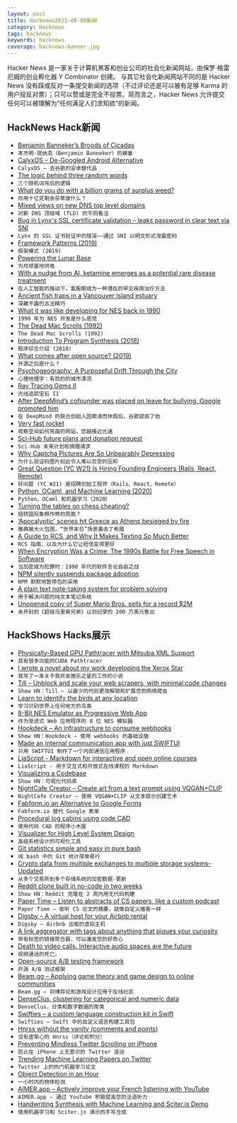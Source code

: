 ```yaml
---
layout: post
title: Hacknews2021-08-08新闻
category: Hacknews
tags: hacknews
keywords: hacknews
coverage: hacknews-banner.jpg
---
```


Hacker News 是一家关于计算机黑客和创业公司的社会化新闻网站，由保罗·格雷厄姆的创业孵化器 Y Combinator 创建。
与其它社会化新闻网站不同的是 Hacker News 没有踩或反对一条提交新闻的选项（不过评论还是可以被有足够 Karma 的用户投反对票）；只可以赞或是完全不投票。简而言之，Hacker News 允许提交任何可以被理解为“任何满足人们求知欲”的新闻。

## HackNews Hack新闻


- [Benjamin Banneker’s Broods of Cicadas](https://www.historytoday.com/archive/natural-histories/benjamin-bannekers-broods-cicadas)
- `本杰明·班纳克（Benjamin Banneker）的蝉巢`
- [CalyxOS – De-Googled Android Alternative](https://calyxos.org/)
- `CalyxOS – 去谷歌的安卓替代品`
- [The logic behind three random words](https://www.ncsc.gov.uk/blog-post/the-logic-behind-three-random-words)
- `三个随机词背后的逻辑`
- [What do you do with a billion grams of surplus weed?](https://thewalrus.ca/what-do-you-do-with-a-billion-grams-of-surplus-weed/)
- `你用十亿克剩余杂草做什么？`
- [Mixed views on new DNS top level domains](https://utcc.utoronto.ca/~cks/space/blog/tech/NewTLDsMyMixedViews)
- `对新 DNS 顶级域 (TLD) 的不同看法`
- [Bug in Lynx's SSL certificate validation – leaks password in clear text via SNI](https://www.openwall.com/lists/oss-security/2021/08/07/1)
- `Lynx 的 SSL 证书验证中的错误——通过 SNI 以明文形式泄露密码`
- [Framework Patterns (2019)](https://blog.startifact.com/posts/framework-patterns.html#)
- `框架模式 (2019)`
- [Powering the Lunar Base](https://caseyhandmer.wordpress.com/2021/04/25/powering-the-lunar-base/)
- `为月球基地供电`
- [With a nudge from AI, ketamine emerges as a potential rare disease treatment](https://www.statnews.com/2021/08/05/artificial-intelligence-rare-disease-andp-medikanren/)
- `在人工智能的推动下，氯胺酮成为一种潜在的罕见疾病治疗方法`
- [Ancient fish traps in a Vancouver Island estuary](https://www.hakaimagazine.com/features/the-ingenious-ancient-technology-concealed-in-the-shallows/)
- `深藏不露的古法精巧`
- [What it was like developing for NES back in 1990](https://twitter.com/KevEdwardsRetro/status/1423653418439254026)
- `1990 年为 NES 开发是什么感觉`
- [The Dead Mac Scrolls (1992)](https://archive.org/details/mac_The_Dead_Mac_Scrolls_1992/page/n25/mode/2up)
- `The Dead Mac Scrolls (1992)`
- [Introduction To Program Synthesis (2018)](https://people.csail.mit.edu/asolar/SynthesisCourse/Lecture1.htm)
- `程序综合介绍 (2018)`
- [What comes after open source? (2019)](https://denisnazarov.com/what-comes-after-open-source)
- `开源之后是什么？ `
- [Psychogeography: A Purposeful Drift Through the City](https://thereader.mitpress.mit.edu/psychogeography-a-purposeful-drift-through-the-city/)
- `心理地理学：有目的的城市漂流`
- [Ray Tracing Gems II](http://www.realtimerendering.com/raytracinggems/rtg2/index.html)
- `光线追踪宝石 II`
- [After DeepMind’s cofounder was placed on leave for bullying, Google promoted him](https://www.morningbrew.com/emerging-tech/stories/2021/08/04/deepminds-cofounder-placed-leave-bullying-google-promoted)
- `在 DeepMind 的联合创始人因欺凌而休假后，谷歌提拔了他`
- [Very fast rocket](http://makc.github.io/misc/relativity-1.html)
- `观察空间如何弯曲的网站，您越接近光速`
- [Sci-Hub future plans and donation request](https://sci-hub.do/donate)
- `Sci-Hub 未来计划和捐赠请求`
- [Why Captcha Pictures Are So Unbearably Depressing](https://clivethompson.medium.com/why-captcha-pictures-are-so-unbearably-depressing-20679b8cf84a)
- `为什么验证码图片如此令人难以忍受的压抑`
- [Great Question (YC W21) Is Hiring Founding Engineers (Rails, React, Remote)](item?id=28101776)
- `好问题 (YC W21) 是招聘创始工程师（Rails、React、Remote）`
- [Python, OCaml, and Machine Learning (2020)](https://signalsandthreads.com/python-ocaml-and-machine-learning/)
- `Python、OCaml 和机器学习（2020）`
- [Turning the tables on chess cheating?](https://rjlipton.wpcomstaging.com/2021/08/04/turning-the-tables-on-cheating/)
- `扭转国际象棋作弊的局面？`
- [‘Apocalyptic’ scenes hit Greece as Athens besieged by fire](https://www.theguardian.com/world/2021/aug/07/apocalyptic-scenes-hit-greece-as-athens-besieged-by-fire)
- `雅典被大火包围，“世界末日”场景袭击了希腊`
- [A Guide to RCS, and Why It Makes Texting So Much Better](https://www.wired.com/story/guide-to-rcs-why-it-makes-texting-better/)
- `RCS 指南，以及为什么它让短信变得更好`
- [When Encryption Was a Crime: The 1990s Battle for Free Speech in Software](https://reason.com/video/2020/10/21/cryptowars-gilmore-zimmermann-cryptography/)
- `当加密成为犯罪时：1990 年代的软件言论自由之战`
- [NPM silently suspends package adoption](https://twitter.com/Andrewmd5/status/1423915743410745346)
- `NPM 默默地暂停包的采用`
- [A plain text note-taking system for problem solving](https://calculist.io/)
- `用于解决问题的纯文本笔记系统`
- [Unopened copy of Super Mario Bros. sells for a record $2M](https://www.theverge.com/2021/8/7/22614450/unopened-copy-super-mario-bros-sells-2-million-record)
- `未开封的《超级马里奥兄弟》以创纪录的 200 万美元售出`


## HackShows Hacks展示

- [ Physically-Based GPU Pathtracer with Mitsuba XML Support](https://github.com/jan-van-bergen/GPU-Pathtracer)
- `具有很多功能的CUDA Pathtracer`
- [ I wrote a novel about my work developing the Xerox Star](http://www.albertcory.io)
- `我写了一本关于我开发施乐之星的工作的小说`
- [ Till – Unblock and scale your web scrapers, with minimal code changes](https://github.com/DataHenHQ/till)
- `Show HN：Till – 以最少的代码更改解锁和扩展您的网络爬虫`
- [ Learn to identify the birds at any location](https://github.com/dandavison/trogon)
- `学习识别世界上任何地方的鸟类`
- [ 8-Bit NES Emulator as Progressive Web App](https://pwa-nes.vercel.app/)
- `作为渐进式 Web 应用程序的 8 位 NES 模拟器`
- [ Hookdeck – An infrastructure to consume webhooks](https://hookdeck.com?ref=hn)
- `Show HN：Hookdeck – 使用 webhooks 的基础设施`
- [ Made an internal communication app with just SWIFTUI](https://apps.apple.com/us/app/kwayet/id1545093715)
- `只用 SWIFTUI 制作了一个内部通信应用程序`
- [ LiaScript - Markdown for interactive and open online courses](https://liascript.github.io)
- `LiaScript - 用于交互式和开放式在线课程的 Markdown`
- [ Visualizing a Codebase](https://octo.github.com/projects/repo-visualization)
- `Show HN：可视化代码库`
- [ NightCafe Creator – Create art from a text prompt using VQGAN+CLIP](https://creator.nightcafe.studio/text-to-image-art)
- `NightCafe Creator – 使用 VQGAN+CLIP 从文本提示创建艺术`
- [ Fabform.io an Alternative to Google Forms](item?id=28081027)
- `Fabform.io 替代 Google 表单`
- [ Procedural log cabins using code CAD](https://github.com/lf94/log-cabin-parametric-cadquery)
- `使用代码 CAD 的程序小木屋`
- [ Visualizer for High Level System Design](https://honzaap.github.io/Systemizer)
- `高级系统设计的可视化工具`
- [ Git statistics simple and easy in pure bash](https://www.github.com/arzzen/git-quick-stats)
- `纯 bash 中的 Git 统计简单易行`
- [ Crypto data from multiple exchanges to multiple storage systems-Updated](https://github.com/milkywaybrain/cryptogalaxy)
- `从多个交易所到多个存储系统的加密数据-更新`
- [ Reddit clone built in no-code in two weeks](http://reggit.bubbleapps.io/)
- `Show HN：Reddit 克隆在 2 周内用无代码构建`
- [ Paper Time – Listen to abstracts of CS papers, like a custom podcast](https://papertime.app)
- `Paper Time – 收听 CS 论文的摘要，就像自定义播客一样`
- [ Digsby – A virtual host for your Airbnb rental](https://askdigsby.com)
- `Digsby – Airbnb 出租的虚拟主机`
- [ A link aggregator with tags about anything that piques your curiosity](https://sic.pm/)
- `带有标签的链接聚合器，可以激发您的好奇心`
- [ Death to video calls. Interactive audio spaces are the future](https://launch.orbital.chat?launcher=ap&launch_code=showhn)
- `视频通话的死亡。`
- [ Open-source A/B testing framework](https://github.com/growthbook/growthbook)
- `开源 A/B 测试框架`
- [ Beam.gg – Applying game theory and game design to online communities](https://beam.gg)
- `Beam.gg – 将博弈论和游戏设计应用于在线社区`
- [ DenseClus, clustering for categorical and numeric data](https://github.com/awslabs/amazon-denseclus)
- `DenseClus，分类和数字数据的聚类`
- [ Swifties – a custom language construction kit in Swift](https://github.com/codr7/swifties)
- `Swifties – Swift 中的自定义语言构建工具包`
- [ Hnrss without the vanity (comments and points)](http://hnrss.ktachibana.party)
- `没有虚荣心的 Hnrss（评论和积分）`
- [ Preventing Mindless Twitter Scrolling on iPhone](https://twitter.com/actuflow/status/1423318269440798723)
- `防止在 iPhone 上无意识的 Twitter 滚动`
- [ Trending Machine Learning Papers on Twitter](https://papers.labml.ai/papers/weekly/)
- `Twitter 上的热门机器学习论文`
- [ Object Detection in an Hour](https://www.strayrobots.io/blog/object-detection-in-an-hour)
- `一小时内的物体检测`
- [ AIMER.app – Actively improve your French listening with YouTube](https://aimer.app)
- `AIMER.app – 通过 YouTube 积极提高您的法语听力`
- [ Handwriting Synthesis with Machine Learning and Sciter.js Demo](https://github.com/GirkovArpa/calligrapher-ai)
- `使用机器学习和 Sciter.js 演示的手写合成`

